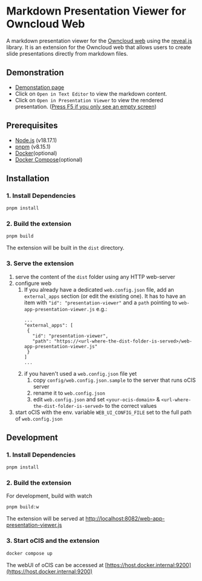 # Markdown Presentation Viewer for Owncloud Web

A markdown presentation viewer for the [Owncloud web](https://owncloud.com/features/web-app/) using the [reveal.js](https://revealjs.com/) library.
It is an extension for the Owncloud web that allows users to create slide presentations directly from markdown files.

## Demonstration
- [Demonstation page](https://ocis.in-nepal.de/files/link/public/bdSEsErbfGKoOIt?fileId=bdSEsErbfGKoOIt&files-public-link-view-mode=resource-table)
- Click on `Open in Text Editor` to view the markdown content.
- Click on `Open in Presentation Viewer` to view the rendered presentation. ([Press F5 if you only see an empty screen](https://github.com/JankariTech/web-app-presentation-viewer/issues/13))

## Prerequisites
- [Node.js](https://nodejs.org/en/) (v18.17.1)
- [pnpm](https://pnpm.io/) (v8.15.1)
- [Docker](https://www.docker.com/)(optional)
- [Docker Compose](https://docs.docker.com/compose/)(optional)

## Installation
### 1. Install Dependencies
```bash
pnpm install
```

### 2. Build the extension
```bash
pnpm build
```
The extension will be built in the `dist` directory.

### 3. Serve the extension
1. serve the content of the `dist` folder using any HTTP web-server
2. configure web
   1. If you already have a dedicated `web.config.json` file, add an `external_apps` section (or edit the existing one). It has to have an item with `"id": "presentation-viewer"` and a `path` pointing to `web-app-presentation-viewer.js` e.g.:
      ```
      ...
      "external_apps": [
       {
         "id": "presentation-viewer",
         "path": "https://<url-where-the-dist-folder-is-served>/web-app-presentation-viewer.js"
       }
      ]
      ...
      ```
   2. if you haven't used a `web.config.json` file yet
      1. copy `config/web.config.json.sample` to the server that runs oCIS server
      2. rename it to `web.config.json`
      3. edit `web.config.json` and set `<your-ocis-domain>` & `<url-where-the-dist-folder-is-served>` to the correct values
3. start oCIS with the env. variable `WEB_UI_CONFIG_FILE` set to the full path of `web.config.json`

## Development

### 1. Install Dependencies
```bash
pnpm install
```

### 2. Build the extension

For development, build with watch
```bash
pnpm build:w
```
The extension will be served at [http://localhost:8082/web-app-presentation-viewer.js](http://localhost:8082/web-app-presentation-viewer.js)

### 3. Start oCIS and the extension
```bash
docker compose up
```

The webUI of oCIS can be accessed at [https://host.docker.internal:9200](https://host.docker.internal:9200)
